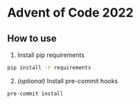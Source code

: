 # Advent of Code 2022

## How to use

1. Install pip requirements

```bash
pip install -r requirements
```

2. _(optional)_ Install pre-commit hooks

```bash
pre-commit install
```
